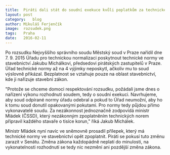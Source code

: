 ```yaml
---
title:	Piráti dali stát do soudní exekuce kvůli poplatkům za technické normy
layout:	post
category:	blog
author:	Mikuláš Ferjenčík
image:	rozsudek.png
tags:	Praha
date:	2016-02-11
---
```


Po rozsudku Nejvyššího správního soudu Městský soud v Praze nařídil dne 7. 9. 2015 Úřadu pro technickou normalizaci poskytnout technické normy ve stavebnictví Jakubu Michálkovi, předsedovi pirátských zastupitelů v Praze. Úřad technické normy až na 4 výjimky neposkytl, ačkoliv mu to soud výslovně přikázal. Bezplatnost se vztahuje pouze na oblast stavebnictví, kde ji nařizuje stavební zákon.

"Protože se chceme domoci respektování rozsudku, požádali jsme dnes o nařízení výkonu rozhodnutí soudem, tedy o soudní exekuci. Navrhujeme, aby soud odpírané normy úřadu odebral a pokud to Úřad neumožní, aby ho k tomu soud donutil opakovanými pokutami. Pro normy tedy půjdou přímo vykonavatelé soudu. Za nezákonnost jednoznačně zodpovídá ministr Mládek (ČSSD), který nezákonným zpoplatněním technických norem připravil každého stavaře o tisíce korun," říká Jakub Michálek. 

Ministr Mládek nyní navíc ve sněmovně prosadil přílepek, který má technické normy ve stavebnictví opět zpoplatnit. Piráti se pokusí tuto změnu zarazit v Senátu. Změna zákona každopádně neplatí do minulosti, na vykonatelnosti rozhodnutí se tedy nic nezmění ani pozdější změna zákona. 




